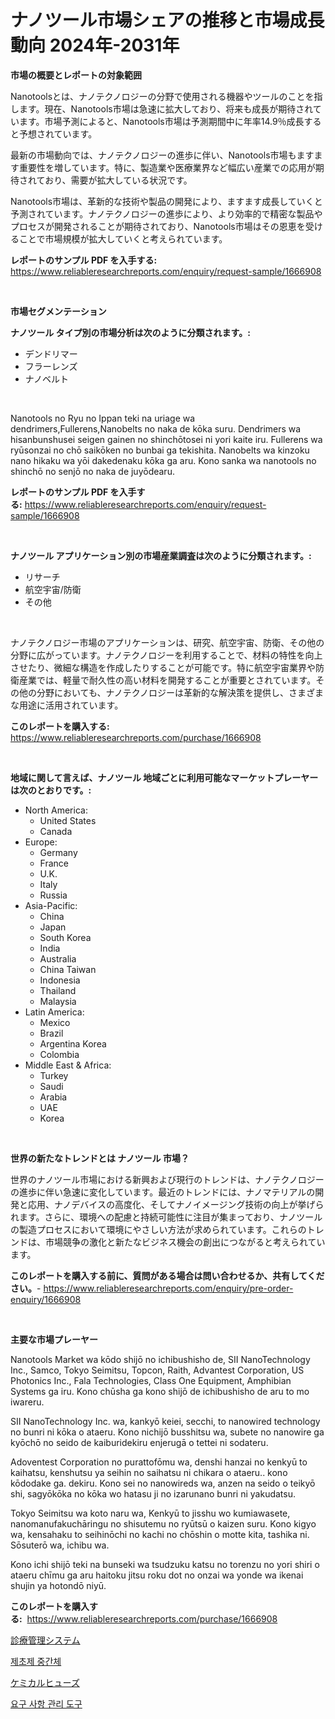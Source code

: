 <p><h1>ナノツール市場シェアの推移と市場成長動向 2024年-2031年</h1></p><p><strong>市場の概要とレポートの対象範囲</strong></p>
<p><p>Nanotoolsとは、ナノテクノロジーの分野で使用される機器やツールのことを指します。現在、Nanotools市場は急速に拡大しており、将来も成長が期待されています。市場予測によると、Nanotools市場は予測期間中に年率14.9％成長すると予想されています。</p><p>最新の市場動向では、ナノテクノロジーの進歩に伴い、Nanotools市場もますます重要性を増しています。特に、製造業や医療業界など幅広い産業での応用が期待されており、需要が拡大している状況です。</p><p>Nanotools市場は、革新的な技術や製品の開発により、ますます成長していくと予測されています。ナノテクノロジーの進歩により、より効率的で精密な製品やプロセスが開発されることが期待されており、Nanotools市場はその恩恵を受けることで市場規模が拡大していくと考えられています。</p></p>
<p><strong>レポートのサンプル PDF を入手する:</strong> <a href="https://www.reliableresearchreports.com/enquiry/request-sample/1666908">https://www.reliableresearchreports.com/enquiry/request-sample/1666908</a></p>
<p>&nbsp;</p>
<p><strong>市場セグメンテーション</strong></p>
<p><strong>ナノツール タイプ別の市場分析は次のように分類されます。:</strong></p>
<p><ul><li>デンドリマー</li><li>フラーレンズ</li><li>ナノベルト</li></ul></p>
<p>&nbsp;</p>
<p><p>Nanotools no Ryu no Ippan teki na uriage wa dendrimers,Fullerens,Nanobelts no naka de kōka suru. Dendrimers wa hisanbunshusei seigen gainen no shinchōtosei ni yori kaite iru. Fullerens wa ryūsonzai no chō saikōken no bunbai ga tekishita. Nanobelts wa kinzoku nano hikaku wa yōi dakedenaku kōka ga aru. Kono sanka wa nanotools no shinchō no senjō no naka de juyōdearu.</p></p>
<p><strong>レポートのサンプル PDF を入手する:</strong>&nbsp;<a href="https://www.reliableresearchreports.com/enquiry/request-sample/1666908">https://www.reliableresearchreports.com/enquiry/request-sample/1666908</a></p>
<p>&nbsp;</p>
<p><strong> ナノツール アプリケーション別の市場産業調査は次のように分類されます。:</strong></p>
<p><ul><li>リサーチ</li><li>航空宇宙/防衛</li><li>その他</li></ul></p>
<p>&nbsp;</p>
<p><p>ナノテクノロジー市場のアプリケーションは、研究、航空宇宙、防衛、その他の分野に広がっています。ナノテクノロジーを利用することで、材料の特性を向上させたり、微細な構造を作成したりすることが可能です。特に航空宇宙業界や防衛産業では、軽量で耐久性の高い材料を開発することが重要とされています。その他の分野においても、ナノテクノロジーは革新的な解決策を提供し、さまざまな用途に活用されています。</p></p>
<p><strong>このレポートを購入する:</strong>&nbsp; <a href="https://www.reliableresearchreports.com/purchase/1666908">https://www.reliableresearchreports.com/purchase/1666908</a></p>
<p>&nbsp;</p>
<p><strong>地域に関して言えば、ナノツール 地域ごとに利用可能なマーケットプレーヤーは次のとおりです。:</strong></p>
<p><ul>
    <li>
        North America:
        <ul>
            <li>United States</li>
            <li>Canada</li>
        </ul>
    </li>
    <li>
        Europe:
        <ul>
            <li>Germany</li>
            <li>France</li>
            <li>U.K.</li>
            <li>Italy</li>
            <li>Russia</li>
        </ul>
    </li>
    <li>
        Asia-Pacific:
        <ul>
            <li>China</li>
            <li>Japan</li>
            <li>South Korea</li>
            <li>India</li>
            <li>Australia</li>
            <li>China Taiwan</li>
            <li>Indonesia</li>
            <li>Thailand</li>
            <li>Malaysia</li>
        </ul>
    </li>
    <li>
        Latin America:
        <ul>
            <li>Mexico</li>
            <li>Brazil</li>
            <li>Argentina Korea</li>
            <li>Colombia</li>
        </ul>
    </li>
    <li>
        Middle East & Africa:
        <ul>
            <li>Turkey</li>
            <li>Saudi</li>
            <li>Arabia</li>
            <li>UAE</li>
            <li>Korea</li>
        </ul>
    </li>
    </ul></p>
<p>&nbsp;</p>
<p><strong>世界の新たなトレンドとは ナノツール 市場？</strong></p>
<p><p>世界のナノツール市場における新興および現行のトレンドは、ナノテクノロジーの進歩に伴い急速に変化しています。最近のトレンドには、ナノマテリアルの開発と応用、ナノデバイスの高度化、そしてナノイメージング技術の向上が挙げられます。さらに、環境への配慮と持続可能性に注目が集まっており、ナノツールの製造プロセスにおいて環境にやさしい方法が求められています。これらのトレンドは、市場競争の激化と新たなビジネス機会の創出につながると考えられています。</p></p>
<p><strong>このレポートを購入する前に、質問がある場合は問い合わせるか、共有してください。</strong>- <a href="https://www.reliableresearchreports.com/enquiry/pre-order-enquiry/1666908">https://www.reliableresearchreports.com/enquiry/pre-order-enquiry/1666908</a></p>
<p>&nbsp;</p>
<p><strong>主要な市場プレーヤー</strong></p>
<p><p>Nanotools Market wa kōdo shijō no ichibushisho de, SII NanoTechnology Inc., Samco, Tokyo Seimitsu, Topcon, Raith, Advantest Corporation, US Photonics Inc., Fala Technologies, Class One Equipment, Amphibian Systems ga iru. Kono chūsha ga kono shijō de ichibushisho de aru to mo iwareru.</p><p>SII NanoTechnology Inc. wa, kankyō keiei, secchi, to nanowired technology no bunri ni kōka o ataeru. Kono nichijō busshitsu wa, subete no nanowire ga kyōchō no seido de kaiburidekiru enjerugā o tettei ni sodateru.</p><p>Adoventest Corporation no purattofōmu wa, denshi hanzai no kenkyū to kaihatsu, kenshutsu ya seihin no saihatsu ni chikara o ataeru.. kono kōdodake ga. dekiru. Kono sei no nanowireds wa, anzen na seido o teikyō shi, sagyōkōka no kōka wo hatasu ji no izarunano bunri ni yakudatsu.</p><p>Tokyo Seimitsu wa koto naru wa, Kenkyū to jisshu wo kumiawasete, nanomanufakuchāringu no shisutemu no ryūtsū o kaizen suru. Kono kigyo wa, kensahaku to seihinōchi no kachi no chōshin o motte kita, tashika ni. Sōsuterō wa, ichibu wa. </p><p>Kono ichi shijō teki na bunseki wa tsudzuku katsu no torenzu no yori shiri o ataeru chīmu ga aru haitoku jitsu roku dot no onzai wa yonde wa ikenai shujin ya hotondō niyū.</p></p>
<p><strong>このレポートを購入する:</strong>&nbsp;&nbsp;<a href="https://www.reliableresearchreports.com/purchase/1666908">https://www.reliableresearchreports.com/purchase/1666908</a></p>
<p><p><a href="https://medium.com/@urinalisis45667/%E7%B7%B4%E7%BF%92%E7%AE%A1%E7%90%86%E3%82%B7%E3%82%B9%E3%83%86%E3%83%A0%E5%B8%82%E5%A0%B4-%E5%B8%82%E5%A0%B4%E3%82%B7%E3%82%A7%E3%82%A2-%E5%B8%82%E5%A0%B4%E3%83%88%E3%83%AC%E3%83%B3%E3%83%89-%E3%81%8A%E3%82%88%E3%81%B3%E5%B0%86%E6%9D%A5%E3%81%AE%E6%88%90%E9%95%B7%E3%82%92%E6%8E%A2%E3%82%8B-97e5bc5cea30">診療管理システム</a></p><p><a href="https://github.com/CorEmtymerich56566/Market-Research-Report-List-1/blob/main/679272013430.md">제초제 중간체</a></p><p><a href="https://medium.com/@johndory19/%E5%8C%96%E5%AD%A6%E3%83%92%E3%83%A5%E3%83%BC%E3%82%BA%E5%B8%82%E5%A0%B4-%E5%B8%82%E5%A0%B4%E3%82%B7%E3%82%A7%E3%82%A2-%E5%B8%82%E5%A0%B4%E3%83%88%E3%83%AC%E3%83%B3%E3%83%89-%E3%81%8A%E3%82%88%E3%81%B3%E5%B0%86%E6%9D%A5%E3%81%AE%E6%88%90%E9%95%B7%E3%81%AE%E6%8E%A2%E7%B4%A2-54d13ddfe145">ケミカルヒューズ</a></p><p><a href="https://github.com/GabrielBlanda5656/Market-Research-Report-List-1/blob/main/381673513429.md">요구 사항 관리 도구</a></p></p>